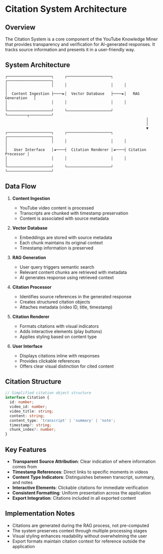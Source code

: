 # Citation System Architecture

## Overview

The Citation System is a core component of the YouTube Knowledge Miner that provides transparency and verification for AI-generated responses. It tracks source information and presents it in a user-friendly way.

## System Architecture

```
┌────────────────────┐     ┌────────────────────┐     ┌────────────────────┐
│                    │     │                    │     │                    │
│  Content Ingestion ├────►│  Vector Database   ├────►│   RAG Generation   │
│                    │     │                    │     │                    │
└────────────────────┘     └────────────────────┘     └─────────┬──────────┘
                                                                │
                                                                │
                                                                ▼
┌────────────────────┐     ┌────────────────────┐     ┌────────────────────┐
│                    │     │                    │     │                    │
│   User Interface   │◄────┤  Citation Renderer │◄────┤ Citation Processor │
│                    │     │                    │     │                    │
└────────────────────┘     └────────────────────┘     └────────────────────┘
```

## Data Flow

1. **Content Ingestion**
   - YouTube video content is processed
   - Transcripts are chunked with timestamp preservation
   - Content is associated with source metadata

2. **Vector Database**
   - Embeddings are stored with source metadata
   - Each chunk maintains its original context
   - Timestamp information is preserved

3. **RAG Generation**
   - User query triggers semantic search
   - Relevant content chunks are retrieved with metadata
   - AI generates response using retrieved context

4. **Citation Processor**
   - Identifies source references in the generated response
   - Creates structured citation objects
   - Attaches metadata (video ID, title, timestamp)

5. **Citation Renderer**
   - Formats citations with visual indicators
   - Adds interactive elements (play buttons)
   - Applies styling based on content type

6. **User Interface**
   - Displays citations inline with responses
   - Provides clickable references
   - Offers clear visual distinction for cited content

## Citation Structure

```typescript
// Simplified citation object structure
interface Citation {
  id: number;
  video_id: number;
  video_title: string;
  content: string;
  content_type: 'transcript' | 'summary' | 'note';
  timestamp?: string;
  chunk_index?: number;
}
```

## Key Features

- **Transparent Source Attribution**: Clear indication of where information comes from
- **Timestamp References**: Direct links to specific moments in videos
- **Content Type Indicators**: Distinguishes between transcript, summary, and notes
- **Interactive Elements**: Clickable citations for immediate verification
- **Consistent Formatting**: Uniform presentation across the application
- **Export Integration**: Citations included in all exported content

## Implementation Notes

- Citations are generated during the RAG process, not pre-computed
- The system preserves context through multiple processing stages
- Visual styling enhances readability without overwhelming the user
- Export formats maintain citation context for reference outside the application